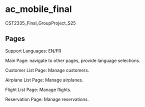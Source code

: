 # ac_mobile_final

CST2335_Final_GroupProject_S25

## Pages

Support Languages: EN/FR

Main Page: navigate to other pages, provide language selections.

Customer List Page: Manage customers.

Airplane List Page: Manage airplanes.

Flight List Page: Manage flights.

Reservation Page: Manage reservations.
